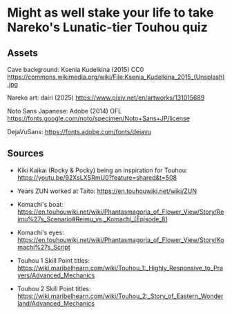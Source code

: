 # Might as well stake your life to take Nareko's Lunatic-tier Touhou quiz


## Assets
Cave background: Ksenia Kudelkina (2015) CC0
https://commons.wikimedia.org/wiki/File:Ksenia_Kudelkina_2015_(Unsplash).jpg

Nareko art: dairi (2025)
https://www.pixiv.net/en/artworks/131015689

Noto Sans Japanese: Adobe (2014) OFL
https://fonts.google.com/noto/specimen/Noto+Sans+JP/license

DejaVuSans:
https://fonts.adobe.com/fonts/dejavu

## Sources
- Kiki Kaikai (Rocky & Pocky) being an inspiration for Touhou:
https://youtu.be/92XsLXSRmU0?feature=shared&t=508

- Years ZUN worked at Taito:
  https://en.touhouwiki.net/wiki/ZUN

- Komachi's boat:
  https://en.touhouwiki.net/wiki/Phantasmagoria_of_Flower_View/Story/Reimu%27s_Scenario#Reimu_vs._Komachi_(Episode_8)

- Komachi's eyes:
  https://en.touhouwiki.net/wiki/Phantasmagoria_of_Flower_View/Story/Komachi%27s_Script

- Touhou 1 Skill Point titles:
https://wiki.maribelhearn.com/wiki/Touhou_1:_Highly_Responsive_to_Prayers/Advanced_Mechanics

- Touhou 2 Skill Point titles:
  https://wiki.maribelhearn.com/wiki/Touhou_2:_Story_of_Eastern_Wonderland/Advanced_Mechanics
  